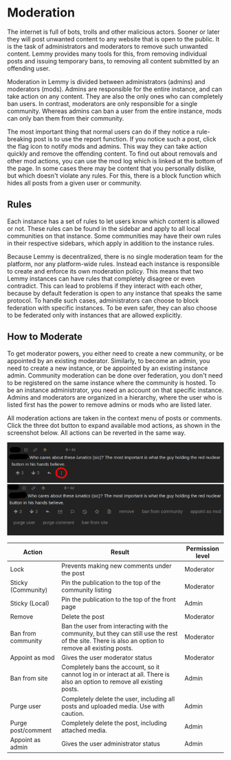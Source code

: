 # Moderation

The internet is full of bots, trolls and other malicious actors. Sooner or later they will post unwanted content to any website that is open to the public. It is the task of administrators and moderators to remove such unwanted content. Lemmy provides many tools for this, from removing individual posts and issuing temporary bans, to removing all content submitted by an offending user.

Moderation in Lemmy is divided between administrators (admins) and moderators (mods). Admins are responsible for the entire instance, and can take action on any content. They are also the only ones who can completely ban users. In contrast, moderators are only responsible for a single community. Whereas admins can ban a user from the entire instance, mods can only ban them from their community.

The most important thing that normal users can do if they notice a rule-breaking post is to use the report function. If you notice such a post, click the flag icon to notify mods and admins. This way they can take action quickly and remove the offending content. To find out about removals and other mod actions, you can use the mod log which is linked at the bottom of the page. In some cases there may be content that you personally dislike, but which doesn't violate any rules. For this, there is a block function which hides all posts from a given user or community.

## Rules

Each instance has a set of rules to let users know which content is allowed or not. These rules can be found in the sidebar and apply to all local communities on that instance. Some communities may have their own rules in their respective sidebars, which apply in addition to the instance rules.

Because Lemmy is decentralized, there is no single moderation team for the platform, nor any platform-wide rules. Instead each instance is responsible to create and enforce its own moderation policy. This means that two Lemmy instances can have rules that completely disagree or even contradict. This can lead to problems if they interact with each other, because by default federation is open to any instance that speaks the same protocol. To handle such cases, administrators can choose to block federation with specific instances. To be even safer, they can also choose to be federated only with instances that are allowed explicitly.

## How to Moderate

To get moderator powers, you either need to create a new community, or be appointed by an existing moderator. Similarly, to become an admin, you need to create a new instance, or be appointed by an existing instance admin. Community moderation can be done over federation, you don't need to be registered on the same instance where the community is hosted. To be an instance administrator, you need an account on that specific instance. Admins and moderators are organized in a hierarchy, where the user who is listed first has the power to remove admins or mods who are listed later.

All moderation actions are taken in the context menu of posts or comments. Click the three dot button to expand available mod actions, as shown in the screenshot below. All actions can be reverted in the same way.

![moderation_01.png](moderation_01.png)
![moderation_02.png](moderation_02.png)

| Action             | Result                                                                                                                                               | Permission level |
| ------------------ | ---------------------------------------------------------------------------------------------------------------------------------------------------- | ---------------- |
| Lock               | Prevents making new comments under the post                                                                                                          | Moderator        |
| Sticky (Community) | Pin the publication to the top of the community listing                                                                                              | Moderator        |
| Sticky (Local)     | Pin the publication to the top of the front page                                                                                                     | Admin            |
| Remove             | Delete the post                                                                                                                                      | Moderator        |
| Ban from community | Ban the user from interacting with the community, but they can still use the rest of the site. There is also an option to remove all existing posts. | Moderator        |
| Appoint as mod     | Gives the user moderator status                                                                                                                      | Moderator        |
| Ban from site      | Completely bans the account, so it cannot log in or interact at all. There is also an option to remove all existing posts.                           | Admin            |
| Purge user         | Completely delete the user, including all posts and uploaded media. Use with caution.                                                                | Admin            |
| Purge post/comment | Completely delete the post, including attached media.                                                                                                | Admin            |
| Appoint as admin   | Gives the user administrator status                                                                                                                  | Admin            |
